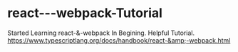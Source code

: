 # react---webpack-Tutorial
Started Learning react-&amp;-webpack In Begining. Helpful Tutorial.  https://www.typescriptlang.org/docs/handbook/react-&amp;-webpack.html
